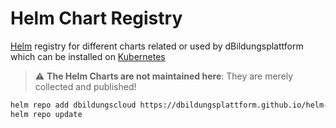 # Helm Chart Registry

[Helm](https://helm.sh) registry for different charts related or used by dBildungsplattform which can be installed on [Kubernetes](https://kubernetes.io)

> :warning: **The Helm Charts are not maintained here**: They are merely collected and published!

```bash
helm repo add dbildungscloud https://dbildungsplattform.github.io/helm-charts-registry/
helm repo update
```
